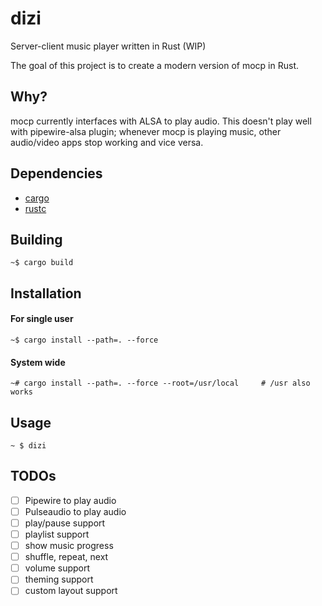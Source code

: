 # dizi
Server-client music player written in Rust (WIP)

The goal of this project is to create a modern version of mocp in Rust.

## Why?
mocp currently interfaces with ALSA to play audio.
This doesn't play well with pipewire-alsa plugin;
whenever mocp is playing music, other audio/video apps stop working and vice versa.

## Dependencies
 - [cargo](https://github.com/rust-lang/cargo/)
 - [rustc](https://www.rust-lang.org/)

## Building
```
~$ cargo build
```

## Installation
#### For single user
```
~$ cargo install --path=. --force
```

#### System wide
```
~# cargo install --path=. --force --root=/usr/local     # /usr also works
```

## Usage
```
~ $ dizi
```

## TODOs

 - [ ] Pipewire to play audio
 - [ ] Pulseaudio to play audio
 - [ ] play/pause support
 - [ ] playlist support
 - [ ] show music progress
 - [ ] shuffle, repeat, next
 - [ ] volume support
 - [ ] theming support
 - [ ] custom layout support
